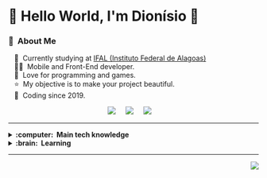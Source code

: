 
# :wave: Hello World, I'm Dionísio :wave:

### :space_invader: &nbsp;About Me

&nbsp;&nbsp;&nbsp;:notebook: &nbsp;Currently studying at [IFAL  (Instituto Federal de Alagoas)](https://www2.ifal.edu.br/campus/arapiraca)\
&nbsp;&nbsp;&nbsp;:man_technologist: &nbsp;Mobile and Front-End developer.\
&nbsp;&nbsp;&nbsp;:heartbeat: &nbsp;Love for programming and games.\
&nbsp;&nbsp;&nbsp;:star: &nbsp;My objective is to make your project beautiful.\
&nbsp;&nbsp;&nbsp;:calendar: &nbsp;Coding since 2019.


<p align="center">
  <a href="mailto:d.dionisiobsl@gmail.com?subject=Olá%Dionísio%Barbosa"><img src="https://img.shields.io/badge/gmail-%23D14836.svg?&style=for-the-badge&logo=gmail&logoColor=white" /></a>&nbsp;&nbsp;&nbsp;&nbsp;
  <a href="https://www.instagram.com/dionisio_bsl/"><img src="https://img.shields.io/badge/instagram-%23dc2743.svg?&style=for-the-badge&logo=instagram&logoColor=white" /></a>&nbsp;&nbsp;&nbsp;&nbsp;
  <a href="https:// www.linkedin.com/in/dionisio-barbosa/"><img src="https://img.shields.io/badge/linkedin-%230077B5.svg?&style=for-the-badge&logo=linkedin&logoColor=white" /></a>&nbsp;&nbsp;&nbsp;&nbsp;
</p>

<hr/>

<details>
  <summary><b>:computer: &nbsp;Main tech knowledge</b></summary>
  <br/>

![React](https://img.shields.io/badge/react-%2320232a.svg?style=for-the-badge&logo=react&logoColor=%2361DAFB)
![React Native](https://img.shields.io/badge/react_native-%2320232a.svg?style=for-the-badge&logo=react&logoColor=%2361DAFB)
![Styled Components](https://img.shields.io/badge/styled--components-DB7093?style=for-the-badge&logo=styled-components&logoColor=white)
![Vite](https://img.shields.io/badge/vite-%23646CFF.svg?style=for-the-badge&logo=vite&logoColor=white)
![HTML5](https://img.shields.io/badge/HTML5-E34F26.svg?&style=flat&logo=html5&logoColor=white)&nbsp;
![CSS3](https://img.shields.io/badge/CSS3-%231572B6.svg?&style=flat&logo=css3&logoColor=white)&nbsp;
![JavaScript](https://img.shields.io/badge/JAVASCRIPT-323330.svg?&style=flat&logo=javascript&logoColor=%23F7DF1E)&nbsp;
![TypeScript](https://img.shields.io/badge/TYPESCRIPT-%23007ACC.svg?&style=flat&logo=typescript&logoColor=white)&nbsp;\
![Git](https://img.shields.io/badge/GIT-%23F05033.svg?&style=flat&logo=git&logoColor=white)&nbsp;
![GitHub](https://img.shields.io/badge/GITHUB-%23121011.svg?&style=flat&logo=github&logoColor=white)&nbsp;
![Figma](https://img.shields.io/badge/figma-%23F24E1E.svg?style=for-the-badge&logo=figma&logoColor=white)
</details>


<details>
  <summary><b>:brain: &nbsp;Learning</b></summary>
  <br/>

![Next JS](https://img.shields.io/badge/Next-black?style=for-the-badge&logo=next.js&logoColor=white)&nbsp;
![TailwindCSS](https://img.shields.io/badge/tailwindcss-%2338B2AC.svg?style=for-the-badge&logo=tailwind-css&logoColor=white)
![SASS](https://img.shields.io/badge/SASS-CC6699.svg?&style=flat&logo=sass&logoColor=white)&nbsp;\
![NodeJS](https://img.shields.io/badge/NODEJS-339933.svg?&style=flat&logo=node.js&logoColor=white)&nbsp;\
![MongoDB](https://img.shields.io/badge/MongoDB-%234ea94b.svg?style=for-the-badge&logo=mongodb&logoColor=white)&nbsp;\
![Firebase](https://img.shields.io/badge/Firebase-039BE5?style=for-the-badge&logo=Firebase&logoColor=white)&nbsp;\
![Flutter](https://img.shields.io/badge/FLUTTER-02569B.svg?&style=flat&logo=flutter&logoColor=white) &nbsp;
![Dart](https://img.shields.io/badge/DART-%230175C2.svg?&style=flat&logo=dart&logoColor=white) &nbsp;\
![GithubActions](https://img.shields.io/badge/GITHUB%20ACTIONS-2088FF.svg?&style=flat&logo=github-actions&logoColor=white)&nbsp;\
![Hexagonal Architecture](https://img.shields.io/badge/HEXAGONAL-2496ED.svg?&style=flat&logoColor=white)&nbsp;
![MVC Architecture](https://img.shields.io/badge/MVC-888888.svg?&style=flat&logoColor=white)&nbsp;
![SCRUM](https://img.shields.io/badge/SCRUM-6DB33F.svg?&style=flat&logo=ddd&logoColor=white)&nbsp;
![Framer](https://img.shields.io/badge/Framer-black?style=for-the-badge&logo=framer&logoColor=blue)&nbsp;\
</details>

<hr/>

<p align="right">
<img src="https://komarev.com/ghpvc/?username=diozenio&style=plastic&label=Views"><img>
</p>
